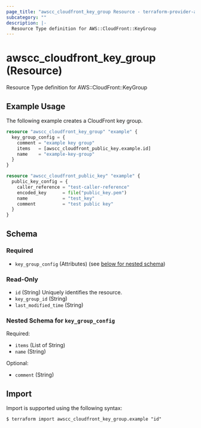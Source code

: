 ```yaml
---
page_title: "awscc_cloudfront_key_group Resource - terraform-provider-awscc"
subcategory: ""
description: |-
  Resource Type definition for AWS::CloudFront::KeyGroup
---
```


# awscc_cloudfront_key_group (Resource)

Resource Type definition for AWS::CloudFront::KeyGroup

## Example Usage

The following example creates a CloudFront key group.

```terraform
resource "awscc_cloudfront_key_group" "example" {
  key_group_config = {
    comment = "example key group"
    items   = [awscc_cloudfront_public_key.example.id]
    name    = "example-key-group"
  }
}

resource "awscc_cloudfront_public_key" "example" {
  public_key_config = {
    caller_reference = "test-caller-reference"
    encoded_key      = file("public_key.pem")
    name             = "test_key"
    comment          = "test public key"
  }
}
```

<!-- schema generated by tfplugindocs -->
## Schema

### Required

- `key_group_config` (Attributes) (see [below for nested schema](#nestedatt--key_group_config))

### Read-Only

- `id` (String) Uniquely identifies the resource.
- `key_group_id` (String)
- `last_modified_time` (String)

<a id="nestedatt--key_group_config"></a>
### Nested Schema for `key_group_config`

Required:

- `items` (List of String)
- `name` (String)

Optional:

- `comment` (String)

## Import

Import is supported using the following syntax:

```shell
$ terraform import awscc_cloudfront_key_group.example "id"
```